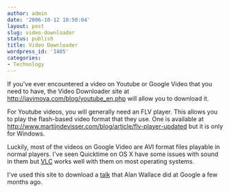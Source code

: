 ```yaml
---
author: admin
date: '2006-10-12 10:50:04'
layout: post
slug: video-downloader
status: publish
title: Video Downloader
wordpress_id: '1405'
categories:
- Technology
---
```

If you've ever encountered a video on Youtube or Google Video that you need to have, the Video Downloader site at <a href="http://javimoya.com/blog/youtube_en.php">http://javimoya.com/blog/youtube_en.php</a> will allow you to download it.

For Youtube videos, you will generally need an FLV player. This allows you to play the flash-based video format that they use. One is available at <a href="http://www.martijndevisser.com/blog/article/flv-player-updated">http://www.martijndevisser.com/blog/article/flv-player-updated</a> but it is only for Windows.

Luckily, most of the videos on Google Video are AVI format files playable in normal players. I've seen Quicktime on OS X have some issues with sound in them but <a href="http://www.google.com/url?sa=t&ct=res&cd=1&url=http%3A%2F%2Fwww.videolan.org%2Fvlc%2F&ei=_38uRdrJH4H6hAOn4ejVCg&sig=__1zrNvno8Y1RFGrWdb7aCZM2RDBk=&sig2=pMt9H5jHQfDZscbNw37cAw">VLC</a> works well with them on most operating systems.

I've used this site to download a <a href="http://video.google.com/videoplay?docid=983112177262602885&q=%22Alan+Wallace%22&hl=en">talk</a> that Alan Wallace did at Google a few months ago.
